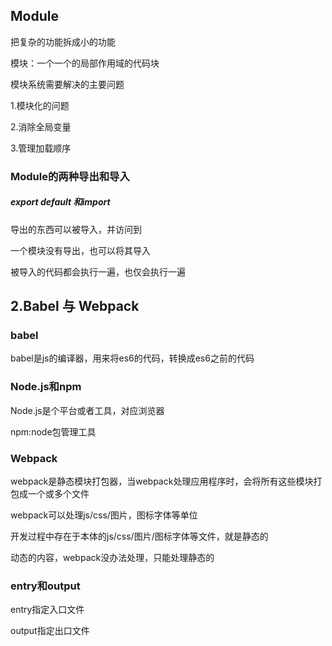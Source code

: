 ## Module

 把复杂的功能拆成小的功能

模块：一个一个的局部作用域的代码块

模块系统需要解决的主要问题 

1.模块化的问题

2.消除全局变量

3.管理加载顺序

###  Module的两种导出和导入

##### export default 和import

导出的东西可以被导入，并访问到

一个模块没有导出，也可以将其导入

被导入的代码都会执行一遍，也仅会执行一遍

## 2.Babel 与 Webpack

### babel  

babel是js的编译器，用来将es6的代码，转换成es6之前的代码

### Node.js和npm

Node.js是个平台或者工具，对应浏览器

npm:node包管理工具

### Webpack

webpack是静态模块打包器，当webpack处理应用程序时，会将所有这些模块打包成一个或多个文件

webpack可以处理js/css/图片，图标字体等单位

开发过程中存在于本体的js/css/图片/图标字体等文件，就是静态的

动态的内容，webpack没办法处理，只能处理静态的

### entry和output

entry指定入口文件

output指定出口文件